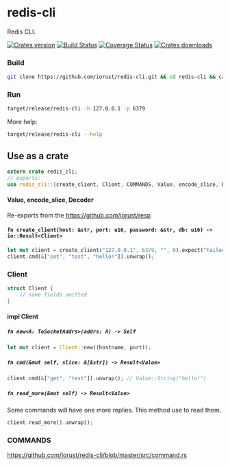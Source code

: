 redis-cli
====
Redis CLI.

[![Crates version][version-image]][version-url]
[![Build Status][travis-image]][travis-url]
[![Coverage Status][coveralls-image]][coveralls-url]
[![Crates downloads][downloads-image]][downloads-url]

### Build

```sh
git clone https://github.com/iorust/redis-cli.git && cd redis-cli && cargo build --release
```

### Run

```sh
target/release/redis-cli -h 127.0.0.1 -p 6379
```

More help:
```sh
target/release/redis-cli --help
```

## Use as a crate

```rust
extern crate redis_cli;
// exports:
use redis_cli::{create_client, Client, COMMANDS, Value, encode_slice, Decoder};
```

#### Value, encode_slice, Decoder
Re-exports from the https://github.com/iorust/resp

#### `fn create_client(host: &str, port: u16, password: &str, db: u16) -> io::Result<Client>`
```Rust
let mut client = create_client("127.0.0.1", 6379, "", 0).expect("Failed to connect");
client.cmd(&["set", "test", "hello!"]).unwrap();
```

### Client
```Rust
struct Client {
    // some fields omitted
}
```

#### impl Client

##### `fn new<A: ToSocketAddrs>(addrs: A) -> Self`
```Rust
let mut client = Client::new((hostname, port));
```

##### `fn cmd(&mut self, slice: &[&str]) -> Result<Value>`
```Rust
client.cmd(&["get", "test"]).unwrap(); // Value::String("hello!")
```

##### `fn read_more(&mut self) -> Result<Value>`
Some commands will have one more replies. This method use to read them.
```Rust
client.read_more().unwrap();
```

### COMMANDS
https://github.com/iorust/redis-cli/blob/master/src/command.rs

[version-image]: https://img.shields.io/crates/v/redis-cli.svg
[version-url]: https://crates.io/crates/redis-cli

[travis-image]: http://img.shields.io/travis/iorust/redis-cli.svg
[travis-url]: https://travis-ci.org/iorust/redis-cli

[coveralls-image]: https://coveralls.io/repos/github/iorust/redis-cli/badge.svg?branch=master
[coveralls-url]: https://coveralls.io/github/iorust/redis-cli?branch=master

[downloads-image]: https://img.shields.io/crates/d/redis-cli.svg
[downloads-url]: https://crates.io/crates/redis-cli
